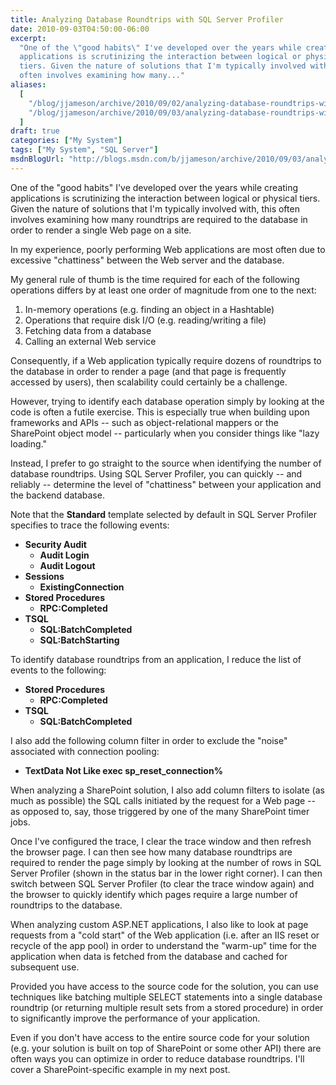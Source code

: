 ```yaml
---
title: Analyzing Database Roundtrips with SQL Server Profiler
date: 2010-09-03T04:50:00-06:00
excerpt:
  "One of the \"good habits\" I've developed over the years while creating
  applications is scrutinizing the interaction between logical or physical
  tiers. Given the nature of solutions that I'm typically involved with, this
  often involves examining how many..."
aliases:
  [
    "/blog/jjameson/archive/2010/09/02/analyzing-database-roundtrips-with-sql-server-profiler.aspx",
    "/blog/jjameson/archive/2010/09/03/analyzing-database-roundtrips-with-sql-server-profiler.aspx",
  ]
draft: true
categories: ["My System"]
tags: ["My System", "SQL Server"]
msdnBlogUrl: "http://blogs.msdn.com/b/jjameson/archive/2010/09/03/analyzing-database-roundtrips-with-sql-server-profiler.aspx"
---
```


One of the "good habits" I've developed over the years while creating
applications is scrutinizing the interaction between logical or physical tiers.
Given the nature of solutions that I'm typically involved with, this often
involves examining how many roundtrips are required to the database in order to
render a single Web page on a site.

In my experience, poorly performing Web applications are most often due to
excessive "chattiness" between the Web server and the database.

My general rule of thumb is the time required for each of the following
operations differs by at least one order of magnitude from one to the next:

1. In-memory operations (e.g. finding an object in a Hashtable)
1. Operations that require disk I/O (e.g. reading/writing a file)
1. Fetching data from a database
1. Calling an external Web service

Consequently, if a Web application typically require dozens of roundtrips to the
database in order to render a page (and that page is frequently accessed by
users), then scalability could certainly be a challenge.

However, trying to identify each database operation simply by looking at the
code is often a futile exercise. This is especially true when building upon
frameworks and APIs -- such as object-relational mappers or the SharePoint
object model -- particularly when you consider things like "lazy loading."

Instead, I prefer to go straight to the source when identifying the number of
database roundtrips. Using SQL Server Profiler, you can quickly -- and reliably
-- determine the level of "chattiness" between your application and the backend
database.

Note that the **Standard** template selected by default in SQL Server Profiler
specifies to trace the following events:

- **Security Audit**
  - **Audit Login**
  - **Audit Logout**
- **Sessions**
  - **ExistingConnection**
- **Stored Procedures**
  - **RPC:Completed**
- **TSQL**
  - **SQL:BatchCompleted**
  - **SQL:BatchStarting**

To identify database roundtrips from an application, I reduce the list of events
to the following:

- **Stored Procedures**
  - **RPC:Completed**
- **TSQL**
  - **SQL:BatchCompleted**

I also add the following column filter in order to exclude the "noise"
associated with connection pooling:

- **TextData Not Like exec sp_reset_connection%**

When analyzing a SharePoint solution, I also add column filters to isolate (as
much as possible) the SQL calls initiated by the request for a Web page -- as
opposed to, say, those triggered by one of the many SharePoint timer jobs.

Once I've configured the trace, I clear the trace window and then refresh the
browser page. I can then see how many database roundtrips are required to render
the page simply by looking at the number of rows in SQL Server Profiler (shown
in the status bar in the lower right corner). I can then switch between SQL
Server Profiler (to clear the trace window again) and the browser to quickly
identify which pages require a large number of roundtrips to the database.

When analyzing custom ASP.NET applications, I also like to look at page requests
from a "cold start" of the Web application (i.e. after an IIS reset or recycle
of the app pool) in order to understand the "warm-up" time for the application
when data is fetched from the database and cached for subsequent use.

Provided you have access to the source code for the solution, you can use
techniques like batching multiple SELECT statements into a single database
roundtrip (or returning multiple result sets from a stored procedure) in order
to significantly improve the performance of your application.

Even if you don't have access to the entire source code for your solution (e.g.
your solution is built on top of SharePoint or some other API) there are often
ways you can optimize in order to reduce database roundtrips. I'll cover a
SharePoint-specific example in my next post.
